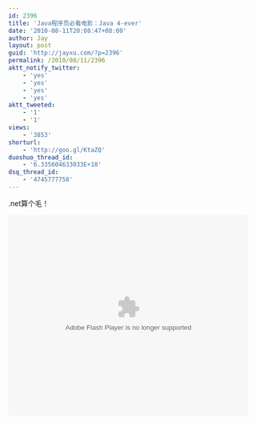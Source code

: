 ```yaml
---
id: 2396
title: 'Java程序员必看电影：Java 4-ever'
date: '2010-08-11T20:08:47+08:00'
author: Jay
layout: post
guid: 'http://jayxu.com/?p=2396'
permalink: /2010/08/11/2396
aktt_notify_twitter:
    - 'yes'
    - 'yes'
    - 'yes'
    - 'yes'
aktt_tweeted:
    - '1'
    - '1'
views:
    - '3853'
shorturl:
    - 'http://goo.gl/KtaZQ'
duoshuo_thread_id:
    - '6.335604633033E+18'
dsq_thread_id:
    - '4745777758'
---
```


.net算个毛！

<object classid="clsid:d27cdb6e-ae6d-11cf-96b8-444553540000" width="480" height="400" codebase="http://download.macromedia.com/pub/shockwave/cabs/flash/swflash.cab#version=6,0,40,0"><param name="align" value="middle" /><param name="src" value="http://player.youku.com/player.php/sid/XMTg0OTc2Mzk2/v.swf" /><param name="quality" value="high" /><embed type="application/x-shockwave-flash" width="480" height="400" src="http://player.youku.com/player.php/sid/XMTg0OTc2Mzk2/v.swf" quality="high" align="middle"></embed></object>